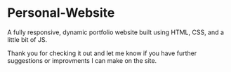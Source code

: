 # Personal-Website
A fully responsive, dynamic portfolio website built using HTML, CSS, and a little bit of JS.

Thank you for checking it out and let me know if you have further suggestions or improvments I can make on the site. 
